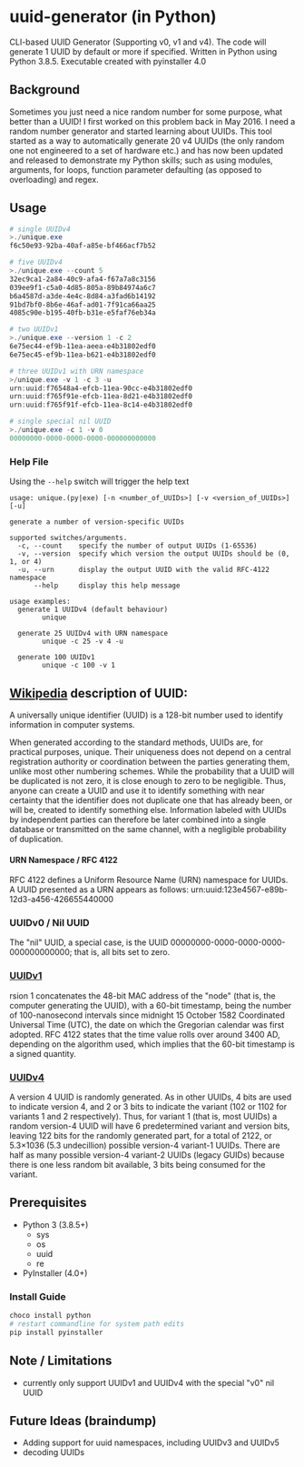 # uuid-generator (in Python)
CLI-based UUID Generator (Supporting v0, v1 and v4). The code will generate 1 UUID by default or more if specified. Written in Python using Python 3.8.5. Executable created with pyinstaller 4.0

## Background
Sometimes you just need a nice random number for some purpose, what better than a UUID! I first worked on this problem back in May 2016. I need a random number generator and started learning about UUIDs. This tool started as a way to automatically generate 20 v4 UUIDs (the only random one not engineered to a set of hardware etc.) and has now been updated and released to demonstrate my Python skills; such as using modules, arguments, for loops, function parameter defaulting (as opposed to overloading) and regex.

## Usage
```powershell
# single UUIDv4
>./unique.exe
f6c50e93-92ba-40af-a85e-bf466acf7b52

# five UUIDv4
>./unique.exe --count 5
32ec9ca1-2a84-40c9-afa4-f67a7a8c3156
039ee9f1-c5a0-4d85-805a-89b84974a6c7
b6a4587d-a3de-4e4c-8d84-a3fad6b14192
91bd7bf0-8b6e-46af-ad01-7f91ca66aa25
4085c90e-b195-40fb-b31e-e5faf76eb34a

# two UUIDv1
>./unique.exe --version 1 -c 2
6e75ec44-ef9b-11ea-aeea-e4b31802edf0
6e75ec45-ef9b-11ea-b621-e4b31802edf0

# three UUIDv1 with URN namespace
>/unique.exe -v 1 -c 3 -u
urn:uuid:f76548a4-efcb-11ea-90cc-e4b31802edf0
urn:uuid:f765f91e-efcb-11ea-8d21-e4b31802edf0
urn:uuid:f765f91f-efcb-11ea-8c14-e4b31802edf0

# single special nil UUID
>./unique.exe -c 1 -v 0
00000000-0000-0000-0000-000000000000

```
### Help File
Using the ```--help``` switch will trigger the help text
```
usage: unique.(py|exe) [-n <number_of_UUIDs>] [-v <version_of_UUIDs>] [-u]

generate a number of version-specific UUIDs

supported switches/arguments.
  -c, --count    specify the number of output UUIDs (1-65536)
  -v, --version  specify which version the output UUIDs should be (0, 1, or 4)
  -u, --urn      display the output UUID with the valid RFC-4122 namespace
      --help     display this help message

usage examples:
  generate 1 UUIDv4 (default behaviour)
        unique

  generate 25 UUIDv4 with URN namespace
        unique -c 25 -v 4 -u

  generate 100 UUIDv1
        unique -c 100 -v 1
```

## [Wikipedia](https://https://en.wikipedia.org/wiki/Universally_unique_identifier) description of UUID:
A universally unique identifier (UUID) is a 128-bit number used to identify information in computer systems.

When generated according to the standard methods, UUIDs are, for practical purposes, unique. Their uniqueness does not depend on a central registration authority or coordination between the parties generating them, unlike most other numbering schemes. While the probability that a UUID will be duplicated is not zero, it is close enough to zero to be negligible. Thus, anyone can create a UUID and use it to identify something with near certainty that the identifier does not duplicate one that has already been, or will be, created to identify something else. Information labeled with UUIDs by independent parties can therefore be later combined into a single database or transmitted on the same channel, with a negligible probability of duplication.

#### URN Namespace / RFC 4122
RFC 4122 defines a Uniform Resource Name (URN) namespace for UUIDs. A UUID presented as a URN appears as follows:
urn:uuid:123e4567-e89b-12d3-a456-426655440000

### UUIDv0 / Nil UUID
The "nil" UUID, a special case, is the UUID 00000000-0000-0000-0000-000000000000; that is, all bits set to zero.

### [UUIDv1](https://en.wikipedia.org/wiki/Universally_unique_identifier#Version_1_(date-time_and_MAC_address))
rsion 1 concatenates the 48-bit MAC address of the "node" (that is, the computer generating the UUID), with a 60-bit timestamp, being the number of 100-nanosecond intervals since midnight 15 October 1582 Coordinated Universal Time (UTC), the date on which the Gregorian calendar was first adopted. RFC 4122 states that the time value rolls over around 3400 AD, depending on the algorithm used, which implies that the 60-bit timestamp is a signed quantity.

### [UUIDv4](https://en.wikipedia.org/wiki/Universally_unique_identifier#Version_4_(random))
A version 4 UUID is randomly generated. As in other UUIDs, 4 bits are used to indicate version 4, and 2 or 3 bits to indicate the variant (102 or 1102 for variants 1 and 2 respectively). Thus, for variant 1 (that is, most UUIDs) a random version-4 UUID will have 6 predetermined variant and version bits, leaving 122 bits for the randomly generated part, for a total of 2122, or 5.3×1036 (5.3 undecillion) possible version-4 variant-1 UUIDs. There are half as many possible version-4 variant-2 UUIDs (legacy GUIDs) because there is one less random bit available, 3 bits being consumed for the variant.

## Prerequisites
* Python 3 (3.8.5+)
  * sys
  * os
  * uuid
  * re
* PyInstaller (4.0+)

### Install Guide
```powershell
choco install python
# restart commandline for system path edits
pip install pyinstaller
```

## Note / Limitations
* currently only support UUIDv1 and UUIDv4 with the special "v0" nil UUID

## Future Ideas (braindump)
* Adding support for uuid namespaces, including UUIDv3 and UUIDv5
* decoding UUIDs


